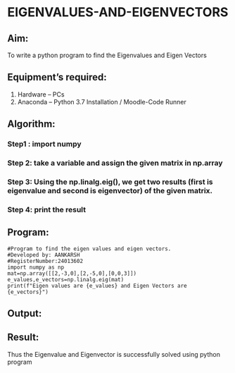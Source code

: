 # EIGENVALUES-AND-EIGENVECTORS
## Aim:
To write a python program to find the Eigenvalues and Eigen Vectors
## Equipment’s required:
1. 	Hardware – PCs
2. 	Anaconda – Python 3.7 Installation / Moodle-Code Runner
## Algorithm:
### Step1 : import numpy
### Step 2: take a variable and assign the given matrix in np.array
### Step 3: Using the np.linalg.eig(),  we get two results (first is eigenvalue and second is eigenvector) of the given matrix.
### Step 4: print the result

## Program:
```
#Program to find the eigen values and eigen vectors.
#Developed by: AANKARSH
#RegisterNumber:24013602
import numpy as np
mat=np.array([[2,-3,0],[2,-5,0],[0,0,3]])
e_values,e_vectors=np.linalg.eig(mat)
print(f"Eigen values are {e_values} and Eigen Vectors are {e_vectors}")
```

## Output:

## Result:
Thus the Eigenvalue and Eigenvector is successfully solved using python program
